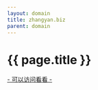 ```yaml
---
layout: domain
title: zhangyan.biz
parent: domain
---
```


# {{ page.title }}

[- 可以访问看看 -](http://{{page.title}})